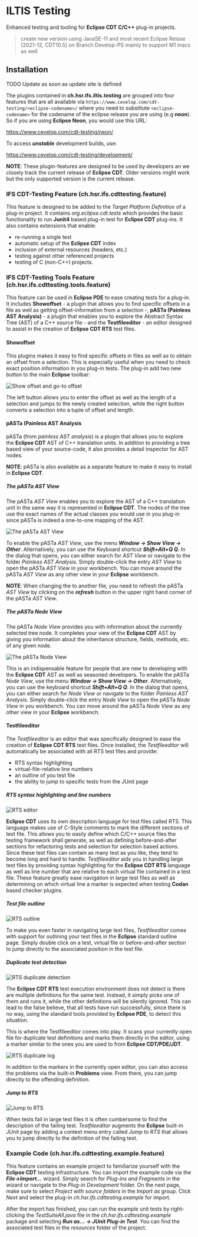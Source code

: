 # ILTIS Testing

Enhanced testing and tooling for **Eclipse CDT C/C++** plug-in projects.

> create new version using JavaSE-11 and most recent Eclipse Relase (2021-12, CDT10.5) on Branch Develop-PS
> mainly to support M1 macs as well

## Installation

TODO Update as soon as update site is defined

The plugins contained in **ch.hsr.ifs.iltis.testing** are grouped into four
features that are all available via
`https://www.cevelop.com/cdt-testing/<eclipse-codename>/` where you need to
substitute `<eclipse-codename>` for the codename of the eclipse release you are
using (e.g **neon**). So if you are using **Eclipse Neon**, you would use this
URL:

  https://www.cevelop.com/cdt-testing/neon/

To access ***unstable*** development builds, use:

  https://www.cevelop.com/cdt-testing/development/

**NOTE**: These plugin-features are designed to be used by developers an we
closely track the current release of **Eclipse CDT**. Older versions might work
but the only supported version is the current release.

### IFS CDT-Testing Feature (ch.hsr.ifs.cdttesting.feature)

This feature is designed to be added to the *Target Platform Definition* of a
plug-in project. It contains *org.eclipse.cdt.tests* which provides the basic
functionality to run **Junit4** based plug-in test for **Eclipse CDT**
plug-ins. It also contains extensions that enable:

* re-running a single test
* automatic setup of the **Eclipse CDT** index
* inclusion of external resources (headers, etc.)
* testing against other referenced projects
* testing of C (non-C++) projects.

### IFS CDT-Testing Tools Feature (ch.hsr.ifs.cdttesting.tools.feature)

This feature can be used in **Eclipse PDE** to ease creating tests for a
plug-in. It includes **Showoffset** - a plugin that allows you to find specific
offsets in a file as well as getting offset-information from a selection -,
**pASTa (Painless AST Analysis)** - a plugin that enables you to explore the
Abstract Syntax Tree (AST) of a C++ source file - and the **Testfileeditor** -
an editor designed to assist in the creation of **Eclipse CDT RTS** test files.

#### Showoffset

This plugins makes it easy to find specific offsets in files as well as to
obtain an offset from a selection. This is especially useful when you need
to check exact position information in you plug-in tests. The plug-in add two
new button to the main **Eclipse** toolbar:

![Show offset and go-to offset](media/images/showoffset-buttons.png?raw=true "Show offset and go-to offset")

The left button allows you to enter the offset as well as the length of a
selection and jumps to the newly created selection, while the right button
converts a selection into a tuple of offset and length.

#### pASTa (Painless AST Analysis

pASTa (from *painless AST analysis*) is a plugin that allows you to explore the
**Eclipse CDT** AST of C++ translation units. In addition to providing a tree
based view of your source-code, it also provides a detail inspector for AST
nodes.

**NOTE**: pASTa is also available as a separate feature to make it easy to
install in **Eclipse CDT**.

##### The pASTa AST View

The pASTa *AST View* enables you to explore the AST of a C++ translation unit
in the same way it is represented in **Eclipse CDT**. The nodes of the tree use
the exact names of the actual classes you would use in you plug-in since pASTa
is indeed a one-to-one mapping of the AST.

![The pASTa AST View](media/images/pasta-tree-view.png?raw=true "The pASTa AST View")

To enable the pASTa *AST View*, use the menu ***Window -> Show View -> Other***.
Alternatively, you can use the Keyboard shortcut ***Shift+Alt+Q Q***. In the
dialog that opens, you can either search for *AST View* or navigate to the
folder *Painless AST Analysis*. Simply double-click the entry *AST View* to
open the pASTa *AST View* in your workbench. You can move around the pASTa *AST
View* as any other view in your **Eclipse** workbench.

**NOTE**: When changing the to another file, you need to refresh the pASTa *AST
View* by clicking on the ***refresh*** button in the upper right hand corner of
the pASTa *AST View*.

##### The pASTa Node View

The pASTa *Node View* provides you with information about the currently
selected tree node. It completes your view of the **Eclipse CDT** AST by giving
you information about the inheritance structure, fields, methods, etc. of any
given node.

![The pASTa Node View](media/images/pasta-node-view.png?raw=true "The pASTa Node View")

This is an indispensable feature for people that are new to developing with the
**Eclipse CDT** AST as well as seasoned developers. To enable the pASTa *Node
View*, use the menu ***Window -> Show View -> Other***. Alternatively, you can
use the keyboard shortcut ***Shift+Alt+Q Q***. In the dialog that opens, you
can either search for *Node View* or navigate to the folder *Painless AST
Analysis*. Simply double-click the entry *Node View* to open the pASTa *Node
View* in you workbench. You can move around the pASTa *Node View* as any other
view in your **Eclipse** workbench.

#### Testfileeditor

The *Testfileeditor* is an editor that was specifically designed to ease the
creation of **Eclipse CDT RTS** test files. Once installed, the
*Testfileeditor* will automatically be associated with all RTS test files and
provide:

* RTS syntax highlighting
* virtual-file-relative line numbers
* an outline of you test file
* the ability to jump to specific tests from the JUnit page

##### RTS syntax highlighting and line numbers

![RTS editor](media/images/rts-editor-content.png?raw=true "The RTS editor content")

**Eclipse CDT** uses its own description language for test files called RTS.
This language makes use of C-Style comments to mark the different sections of
test file. This allows you to easily define which C/C++ source files the
testing framework shall generate, as well as defining before-and-after sections
for refactoring tests and selection for selection based actions. Since these
test files can contain as many test as you like, they tend to become long and
hard to handle. *Testfileeditor* aids you in handling large test files by
providing syntax highlighting for the **Eclipse CDT RTS** language as well as
line number that are relative to each virtual file contained in a test file.
These feature greatly ease navigation in large test files as well as
determining on which virtual line a marker is expected when testing **Codan**
based checker plugins.

##### Test file outline

![RTS outline](media/images/rts-editor-outline.png?raw=true "The RTS editor outline")

To make you even faster in navigating large test files, *Testfileeditor*
comes with support for outlining your test files in the **Eclipse** standard
outline page. Simply double click on a test, virtual file or before-and-after
section to jump directly to the associated position in the test file.

##### Duplicate test detection

![RTS duplicate detection](media/images/rts-editor-duplicate-annotation.png?raw=true "The RTS editor duplicate detection")

The **Eclipse CDT RTS** test execution environment does not detect is there are
multiple definitions for the same test. Instead, it simply picks one of them
and runs it, while the other definitions will be silently ignored. This can
lead to the false believe, that all tests have run successfully, since there is
no way, using the standard tools provided by **Eclipse PDE**, to detect this
situation.

This is where the Testfileeditor comes into play. It scans your currently open
file for duplicate test definitions and marks them directly in the editor,
using a marker similar to the ones you are used to from
**Eclipse CDT/PDE/JDT**.

![RTS duplicate log](media/images/rts-editor-duplicate-log.png?raw=true "The RTS editor duplicate log")

In addition to the markers in the currently open editor, you can also access
the problems via the built-in **Problems** view. From there, you can jump
directly to the offending definition.

##### Jump to RTS

![Jump to RTS](media/images/rts-editor-jumptorts.png?raw=true "Jump to RTS")

When tests fail in large test files it is often cumbersome to find the
description of the failing test. *Testfileeditor* augments the **Eclipse**
built-in JUnit page by adding a context menu entry called *Jump to RTS* that
allows you to jump directly to the definition of the failing test.

### Example Code (ch.hsr.ifs.cdttesting.example.feature)

This feature contains an example project to familiarize yourself with the
**Eclipse CDT** testing infrastructure. You can import the example code via
the ***File->Import...*** wizard. Simply search for *Plug-ins and Fragments* in
the wizard or navigate to the *Plug-in Development* folder. On the next page,
make sure to select *Project with source folders* in the *Import as* group.
Click *Next* and select the plug-in *ch.hsr.ifs.cdttesting.example* for import.

After the import has finished, you can run the example unit tests by
right-clicking the *TestSuiteAll.java* file in the
*ch.hsr.ifs.cdttesting.example* package and selecting
***Run as... -> JUnit Plug-in Test***. You can find the associated test files
in the *resources* folder of the project.


